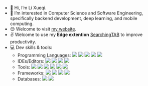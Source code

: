 - 👋 Hi, I’m Li Xueqi.
- 👀 I’m interested in Computer Science and Software Engineering, specifically backend development, deep learning, and mobile computing.
- 😊 Welcome to visit [my website](https://xueqili02.github.io).
- ✌ Welcome to use my **Edge extention** [SearchingTAB](https://microsoftedge.microsoft.com/addons/detail/searchingtab/hhfjkhkaehbignlgnngiigjdjejagono) to improve productivity.
- 💻 Dev skills & tools:
  - Programming Languages: ![](https://img.shields.io/badge/-Java-333333?style=flat&logo=java) ![](https://img.shields.io/badge/-C%2B%2B-333333?style=flat&logo=c%2B%2B) ![](https://img.shields.io/badge/-Python-333333?style=flat&logo=python)  ![](https://img.shields.io/badge/-SQL-333333?style=flat&logo=SQL) ![](https://img.shields.io/badge/-JavaScript-333333?style=flat&logo=javascript) 
  - IDEs/Editors: ![](https://img.shields.io/badge/-Intellij%20IDEA-333333?style=flat&logo=intellijidea) ![](https://img.shields.io/badge/-VS%20Code-333333?style=flat&logo=vscode) ![](https://img.shields.io/badge/-Clion-333333?style=flat&logo=clion) ![](https://img.shields.io/badge/-PyCharm-333333?style=flat&logo=pycharm)
  - Tools: ![](https://img.shields.io/badge/-Git-333333?style=flat&logo=git)  ![](https://img.shields.io/badge/-Postman-333333?style=flat&logo=postman) ![](https://img.shields.io/badge/-Docker-333333?style=flat&logo=docker) ![](https://img.shields.io/badge/-LaTeX-333333?style=flat&logo=latex) ![](https://img.shields.io/badge/-Elasticsearch-333333?style=flat&logo=elasticsearch) ![](https://img.shields.io/badge/-Kibana-333333?style=flat&logo=kibana)
  - Frameworks: ![](https://img.shields.io/badge/-PyTorch-333333?style=flat&logo=pytorch) ![](https://img.shields.io/badge/-Spring%20Boot-333333?style=flat&logo=springboot) ![](https://img.shields.io/badge/-Django-333333?style=flat&logo=django) ![](https://img.shields.io/badge/-MyBatis-333333?style=flat&logo=mybatis)
  - Databases: ![](https://img.shields.io/badge/-MySQL-333333?style=flat&logo=mysql) ![](https://img.shields.io/badge/-Redis-333333?style=flat&logo=redis)

<!-- [![我的 GitHub 数据](https://github-readme-stats.vercel.app/api?username=xueqili02&count_private=true&theme=algolia&show_icons=true)]() -->

<!---
xueqili02/xueqili02 is a ✨ special ✨ repository because its `README.md` (this file) appears on your GitHub profile.
You can click the Preview link to take a look at your changes.
--->
